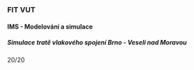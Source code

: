 ### FIT VUT

#### IMS - Modelování a simulace

##### Simulace tratě vlakového spojení Brno - Veselí nad Moravou

20/20
